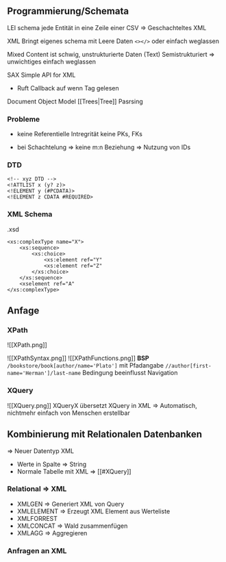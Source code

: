## Programmierung/Schemata
LEI schema jede Entität in eine Zeile einer CSV
=> Geschachteltes XML

XML Bringt eigenes schema mit
Leere Daten ```<></>``` oder einfach weglassen

Mixed Content ist schwig, unstrukturierte Daten (Text)
Semistrukturiert => unwichtiges einfach weglassen

SAX Simple API for XML
- Ruft Callback auf wenn Tag gelesen

Document Object Model [[Trees|Tree]] Pasrsing

### Probleme
- keine Referentielle Intregrität
keine PKs, FKs

- bei Schachtelung
	=> keine m:n Beziehung => Nutzung von IDs 
	
### DTD
```
<!-- xyz DTD -->
<!ATTLIST x (y? z)>
<!ELEMENT y (#PCDATA)>
<!ELEMENT z CDATA #REQUIRED>
```

### XML Schema
.xsd
```
<xs:complexType name="X">
	<xs:sequence>
		<xs:choice>
			<xs:element ref="Y"
			<xs:element ref="Z"
		</xs:choice>
	</xs:sequence>
	<xselement ref="A"
</xs:complexType>
```

## Anfage
### XPath
![[XPath.png]]

![[XPathSyntax.png]]
![[XPathFunctions.png]]
**BSP**
```/bookstore/book[author/name='Plato']``` mit Pfadangabe
```//author[first-name='Herman']/last-name``` Bedingung beeinflusst Navigation


### XQuery
![[XQuery.png]]
XQueryX übersetzt XQuery in XML => Automatisch, nichtmehr einfach von Menschen erstellbar

## Kombinierung mit Relationalen Datenbanken
=> Neuer Datentyp XML
-  Werte in Spalte => String
- Normale Tabelle mit XML => [[#XQuery]] 

### Relational => XML
- XMLGEN => Generiert XML von Query
- XMLELEMENT => Erzeugt XML Element aus Werteliste
- XMLFORREST
- XMLCONCAT => Wald zusammenfügen
- XMLAGG => Aggregieren

### Anfragen an XML